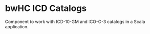 # bwHC ICD Catalogs

Component to work with ICD-10-GM and ICO-O-3 catalogs in a Scala application.

